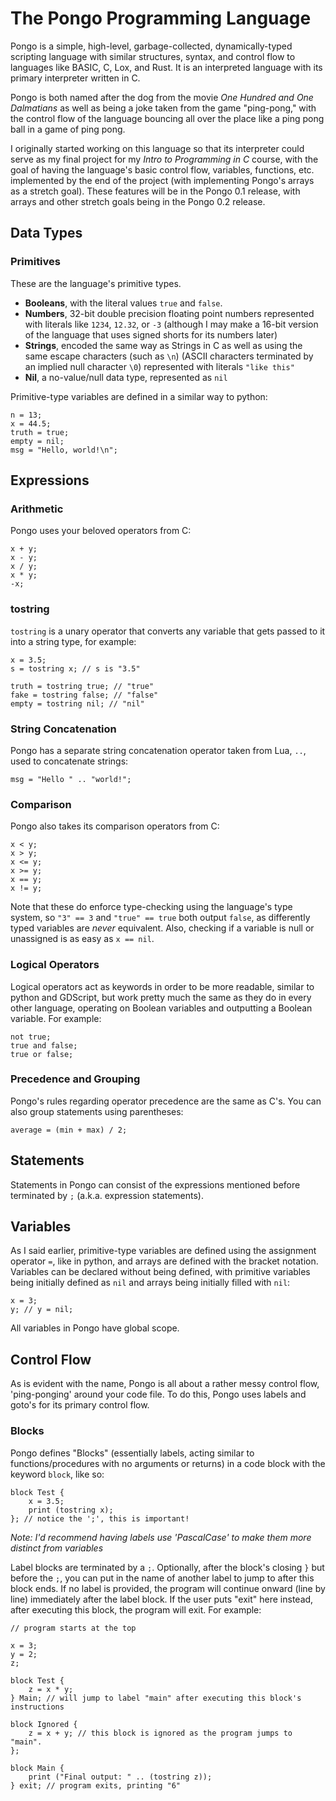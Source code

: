 # The Pongo Programming Language
Pongo is a simple, high-level, garbage-collected, dynamically-typed scripting language with similar structures, syntax, and control flow to languages like BASIC, C, Lox, and Rust. It is an interpreted language with its primary interpreter written in C.

Pongo is both named after the dog from the movie *One Hundred and One Dalmatians* as well as being a joke taken from the game "ping-pong," with the control flow of the language bouncing all over the place like a ping pong ball in a game of ping pong.

I originally started working on this language so that its interpreter could serve as my final project for my *Intro to Programming in C* course, with the goal of having the language's basic control flow, variables, functions, etc. implemented by the end of the project (with implementing Pongo's arrays as a stretch goal). These features will be in the Pongo 0.1 release, with arrays and other stretch goals being in the Pongo 0.2 release.

## Data Types

### Primitives
These are the language's primitive types.
 - **Booleans**, with the literal values `true` and `false`.
 - **Numbers**, 32-bit double precision floating point numbers represented with literals like `1234`, `12.32`, or `-3` (although I may make a 16-bit version of the language that uses signed shorts for its numbers later)
 - **Strings**, encoded the same way as Strings in C as well as using the same escape characters (such as `\n`) (ASCII characters terminated by an implied null character `\0`) represented with literals `"like this"`
 - **Nil**, a no-value/null data type, represented as `nil`

Primitive-type variables are defined in a similar way to python:
```
n = 13;
x = 44.5;
truth = true;
empty = nil;
msg = "Hello, world!\n";
```

<!--
### Non-Primitives
These are the non-primitive types, i.e. the data structures that exist in the language.

#### Arrays
First there are **arrays**, working the same way that arrays in C do, with their size being set initially, only they can hold multiple different types. If an array is defined with a size but not populated in that same line, it is filled with `nil`. Arrays are also defined with the keyword `let`, as well as using brackets (`[` and `]`), for example:
```
let arr[5] = [0, nil, true, "hi", 13.2];
let empty_arr[3];

empty_arr[0] = "first";
empty_arr[1] = 2;
empty_arr[2] = 3.0;

let n = empty_arr.length; // here, n=3
let is_empty = arr.empty // true if array is nil for every element
```
-->

## Expressions

### Arithmetic
Pongo uses your beloved operators from C:
```
x + y;
x - y;
x / y;
x * y;
-x;
```

### tostring
`tostring` is a unary operator that converts any variable that gets passed to it into a string type, for example:
```
x = 3.5;
s = tostring x; // s is "3.5"

truth = tostring true; // "true"
fake = tostring false; // "false"
empty = tostring nil; // "nil"
```

### String Concatenation
Pongo has a separate string concatenation operator taken from Lua, `..`, used to concatenate strings:
```
msg = "Hello " .. "world!";
```

### Comparison
Pongo also takes its comparison operators from C:
```
x < y;
x > y;
x <= y;
x >= y;
x == y;
x != y;
```

Note that these do enforce type-checking using the language's type system, so `"3" == 3` and `"true" == true` both output `false`, as differently typed variables are *never* equivalent. Also, checking if a variable is null or unassigned is as easy as `x == nil`.

### Logical Operators
Logical operators act as keywords in order to be more readable, similar to python and GDScript, but work pretty much the same as they do in every other language, operating on Boolean variables and outputting a Boolean variable. For example:
```
not true;
true and false;
true or false;
```

### Precedence and Grouping
Pongo's rules regarding operator precedence are the same as C's. You can also group statements using parentheses:
```
average = (min + max) / 2;
```


## Statements
Statements in Pongo can consist of the expressions mentioned before terminated by `;` (a.k.a. expression statements).

<!-- TODO insert statement about blocks with { } and mention scoping -->

## Variables
As I said earlier, primitive-type variables are defined using the assignment operator `=`, like in python, and arrays are defined with the bracket notation. Variables can be declared without being defined, with primitive variables being initially defined as `nil` and arrays being initially filled with `nil`:
```
x = 3;
y; // y = nil;
```
All variables in Pongo have global scope.
<!-- TODO come up with way to have mutable vars -->
<!--
```
let arr1[3] = [3, 4, 5];
let arr2[3]; // arr2[3] = [nil, nil, nil];
```
-->


## Control Flow

As is evident with the name, Pongo is all about a rather messy control flow, 'ping-ponging' around your code file. To do this, Pongo uses labels and goto's for its primary control flow.

### Blocks
Pongo defines "Blocks" (essentially labels, acting similar to functions/procedures with no arguments or returns) in a code block with the keyword `block`, like so:
```
block Test {
	x = 3.5;
	print (tostring x);
}; // notice the ';', this is important!
```

*Note: I'd recommend having labels use 'PascalCase' to make them more distinct from variables*

Label blocks are terminated by a `;`. Optionally, after the block's closing `}` but before the `;`, you can put in the name of another label to jump to after this block ends. If no label is provided, the program will continue onward (line by line) immediately after the label block. If the user puts "exit" here instead, after executing this block, the program will exit. For example:
```
// program starts at the top

x = 3;
y = 2;
z;

block Test {
	z = x * y;
} Main; // will jump to label "main" after executing this block's instructions

block Ignored {
	z = x + y; // this block is ignored as the program jumps to "main".
};

block Main {
	print ("Final output: " .. (tostring z));
} exit; // program exits, printing "6"
```
<!--
	ALL KEYWORDS:
	block (like labels)
	exit (exit program)
	true
	false
	nil (undefined variable)
	makestring (convert to string operator)
	print (print to console)
	smash (kill variable, lets you redeclare it later in program, maybe)
	thengoto ([condition] thengoto [blockname];)
-->